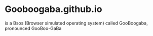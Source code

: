# Gooboogaba.github.io
is a Bsos (Browser simulated operating system) called GooBoogaba, pronounced GooBoo-GaBa

